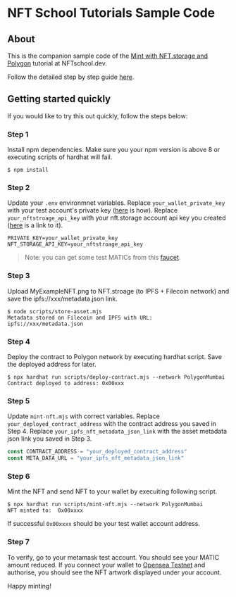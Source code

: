 # NFT School Tutorials Sample Code

## About

This is the companion sample code of the [Mint with NFT.storage and Polygon](https://nftschool.dev/tutorial/mint-nftstorage-polygon/#minting-your-nft) tutorial at NFTschool.dev.

Follow the detailed step by step guide [here](https://nftschool.dev/tutorial/mint-nftstorage-polygon/#minting-your-nft).

## Getting started quickly

If you would like to try this out quickly, follow the steps below:

### Step 1

Install npm dependencies. Make sure you your npm version is above 8 or executing scripts of hardhat will fail.

```shell
$ npm install
```

### Step 2

Update your `.env` environmnet variables. Replace `your_wallet_private_key` with your test account's private key ([here](https://metamask.zendesk.com/hc/en-us/articles/360015289632-How-to-Export-an-Account-Private-Key) is how). Replace `your_nftstroage_api_key` with your nft.storage account api key you created ([here](https://nft.storage/manage/) is a link to it).

```shell
PRIVATE_KEY=your_wallet_private_key
NFT_STORAGE_API_KEY=your_nftstroage_api_key
```

> Note: you can get some test MATICs from this [faucet](https://faucet.polygon.technology/).

### Step 3

Upload MyExampleNFT.png to NFT.stroage (to IPFS + Filecoin network) and save the ipfs://xxx/metadata.json link.

```shell
$ node scripts/store-asset.mjs
Metadata stored on Filecoin and IPFS with URL: ipfs://xxx/metadata.json
```

### Step 4

Deploy the contract to Polygon network by executing hardhat script. Save the deployed address for later.

```shell
$ npx hardhat run scripts/deploy-contract.mjs --network PolygonMumbai
Contract deployed to address: 0x00xxx
```

### Step 5

Update `mint-nft.mjs` with correct variables. Replace `your_deployed_contract_address` with the contract address you saved in Step 4. Replace `your_ipfs_nft_metadata_json_link` with the asset metadata json link you saved in Step 3.

```js
const CONTRACT_ADDRESS = "your_deployed_contract_address"
const META_DATA_URL = "your_ipfs_nft_metadata_json_link"
```

### Step 6

Mint the NFT and send NFT to your wallet by execuiting following script.

```shell
$ npx hardhat run scripts/mint-nft.mjs --network PolygonMumbai
NFT minted to:  0x00xxxx
```

If successful `0x00xxxx` should be your test wallet account address.

### Step 7

To verify, go to your metamask test account. You should see your MATIC amount reduced. If you connect your wallet to [Opensea Testnet](https://testnets.opensea.io/account) and authorise, you should see the NFT artwork displayed under your account.

Happy minting!
